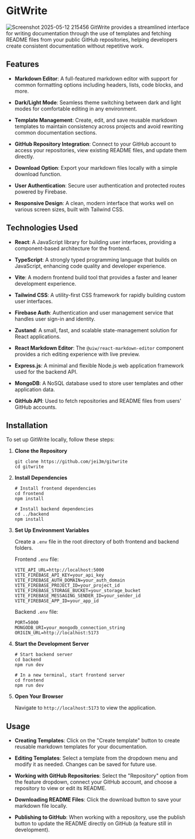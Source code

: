 ﻿# GitWrite
 
![Screenshot 2025-05-12 215456](https://github.com/user-attachments/assets/7033c098-7357-4156-9e60-456eb39495bd)
GitWrite provides a streamlined interface for writing documentation through the use of templates and fetching README files from your public GitHub repositories, helping developers create consistent documentation without repetitive work.

## Features

- **Markdown Editor**: A full-featured markdown editor with support for common formatting options including headers, lists, code blocks, and more.

- **Dark/Light Mode**: Seamless theme switching between dark and light modes for comfortable editing in any environment.

- **Template Management**: Create, edit, and save reusable markdown templates to maintain consistency across projects and avoid rewriting common documentation sections.

- **GitHub Repository Integration**: Connect to your GitHub account to access your repositories, view existing README files, and update them directly.

- **Download Option**: Export your markdown files locally with a simple download function.

- **User Authentication**: Secure user authentication and protected routes powered by Firebase.

- **Responsive Design**: A clean, modern interface that works well on various screen sizes, built with Tailwind CSS.

## Technologies Used

- **React**: A JavaScript library for building user interfaces, providing a component-based architecture for the frontend.

- **TypeScript**: A strongly typed programming language that builds on JavaScript, enhancing code quality and developer experience.

- **Vite**: A modern frontend build tool that provides a faster and leaner development experience.

- **Tailwind CSS**: A utility-first CSS framework for rapidly building custom user interfaces.

- **Firebase Auth**: Authentication and user management service that handles user sign-in and identity.

- **Zustand**: A small, fast, and scalable state-management solution for React applications.

- **React Markdown Editor**: The `@uiw/react-markdown-editor` component provides a rich editing experience with live preview.

- **Express.js**: A minimal and flexible Node.js web application framework used for the backend API.

- **MongoDB**: A NoSQL database used to store user templates and other application data.

- **GitHub API**: Used to fetch repositories and README files from users' GitHub accounts.

## Installation

To set up GitWrite locally, follow these steps:

1. **Clone the Repository**
    
    ```shell
    git clone https://github.com/jei3m/gitwrite
    cd gitwrite
    ```
    
2. **Install Dependencies**
    
    ```shell
    # Install frontend dependencies
    cd frontend
    npm install
    
    # Install backend dependencies
    cd ../backend
    npm install
    ```
    
3. **Set Up Environment Variables**
    
    Create a `.env` file in the root directory of both frontend and backend folders.
    
    Frontend `.env` file:
    ```dotenv
    VITE_API_URL=http://localhost:5000
    VITE_FIREBASE_API_KEY=your_api_key
    VITE_FIREBASE_AUTH_DOMAIN=your_auth_domain
    VITE_FIREBASE_PROJECT_ID=your_project_id
    VITE_FIREBASE_STORAGE_BUCKET=your_storage_bucket
    VITE_FIREBASE_MESSAGING_SENDER_ID=your_sender_id
    VITE_FIREBASE_APP_ID=your_app_id
    ```
    
    Backend `.env` file:
    ```dotenv
    PORT=5000
    MONGODB_URI=your_mongodb_connection_string
    ORIGIN_URL=http://localhost:5173
    ```
    
4. **Start the Development Server**
    
    ```shell
    # Start backend server
    cd backend
    npm run dev
    
    # In a new terminal, start frontend server
    cd frontend
    npm run dev
    ```
    
5. **Open Your Browser**
    
    Navigate to `http://localhost:5173` to view the application.
    

## Usage

- **Creating Templates**: Click on the "Create template" button to create reusable markdown templates for your documentation.

- **Editing Templates**: Select a template from the dropdown menu and modify it as needed. Changes can be saved for future use.

- **Working with GitHub Repositories**: Select the "Repository" option from the feature dropdown, connect your GitHub account, and choose a repository to view or edit its README.

- **Downloading README Files**: Click the download button to save your markdown file locally.

- **Publishing to GitHub**: When working with a repository, use the publish button to update the README directly on GitHub (a feature still in development).
